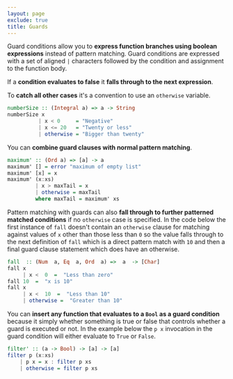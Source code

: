 ```yaml
---
layout: page
exclude: true
title: Guards
---
```


Guard conditions allow you to **express function branches using boolean expressions** instead of pattern matching. Guard conditions are expressed with a set of aligned `|` characters followed by the condition and assignment to the function body.

If a **condition evaluates to false** it **falls through to the next expression**. 

To **catch all other cases** it's a convention to use an `otherwise` variable.
```haskell
numberSize :: (Integral a) => a -> String
numberSize x
          | x < 0     = "Negative"
          | x <= 20   = "Twenty or less"
          | otherwise = "Bigger than twenty"
```

You can **combine guard clauses with normal pattern matching**.
```haskell
maximum' :: (Ord a) => [a] -> a
maximum' [] = error "maximum of empty list"
maximum' [x] = x
maximum' (x:xs)
         | x > maxTail = x
         | otherwise = maxTail
         where maxTail = maximum' xs
```

Pattern matching with guards can also **fall through to further patterned matched conditions** if no `otherwise` case is specified. In the code below the first instance of `fall` doesn't contain an `otherwise` clause for matching against values of `x` other than those less than `0` so the value falls through to the next definition of `fall` which is a direct pattern match with `10` and then a final guard clause statement which does have an otherwise.
```haskell
fall  :: (Num  a, Eq  a, Ord  a) =>  a  -> [Char]
fall x
     | x <  0  =  "Less than zero"
fall 10  =  "x is 10"
fall x
     | x <  10  =  "Less than 10"
     | otherwise =  "Greater than 10"
```

You can **insert any function that evaluates to a `Bool` as a guard condition** because it simply whether something is true or false that controls whether a guard is executed or not. In the example below the `p x` invocation in the guard condition will either evaluate to `True` or `False`.
```haskell
filter' :: (a -> Bool) -> [a] -> [a]
filter p (x:xs)
    | p x = x : filter p xs
    | otherwise = filter p xs
```
<!--stackedit_data:
eyJoaXN0b3J5IjpbLTE3NTE0ODc4OTAsMjg2MjM2NDIyLC03Nz
k3Mjk4NTMsMTc4MTg4MjA1LDE3NjM4MDUzMDksMzExMTEzNzYx
XX0=
-->